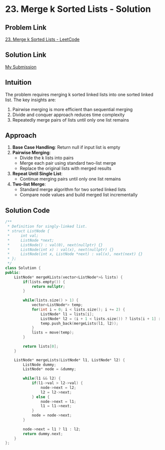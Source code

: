 # 23. Merge k Sorted Lists - Solution

## Problem Link
[23. Merge k Sorted Lists - LeetCode](https://leetcode.com/problems/merge-k-sorted-lists/)

## Solution Link
[My Submission](https://leetcode.com/problems/merge-k-sorted-lists/submissions/1642345619)

## Intuition
The problem requires merging k sorted linked lists into one sorted linked list. The key insights are:
1. Pairwise merging is more efficient than sequential merging
2. Divide and conquer approach reduces time complexity
3. Repeatedly merge pairs of lists until only one list remains

## Approach
1. **Base Case Handling**: Return null if input list is empty
2. **Pairwise Merging**:
   - Divide the k lists into pairs
   - Merge each pair using standard two-list merge
   - Replace the original lists with merged results
3. **Repeat Until Single List**:
   - Continue merging pairs until only one list remains
4. **Two-list Merge**:
   - Standard merge algorithm for two sorted linked lists
   - Compare node values and build merged list incrementally

## Solution Code
```cpp
/**
 * Definition for singly-linked list.
 * struct ListNode {
 *     int val;
 *     ListNode *next;
 *     ListNode() : val(0), next(nullptr) {}
 *     ListNode(int x) : val(x), next(nullptr) {}
 *     ListNode(int x, ListNode *next) : val(x), next(next) {}
 * };
 */
class Solution {
public:
    ListNode* mergeKLists(vector<ListNode*>& lists) {
        if(lists.empty()) {
            return nullptr;
        }
        
        while(lists.size() > 1) {
            vector<ListNode*> temp;
            for(int i = 0; i < lists.size(); i += 2) {
                ListNode* l1 = lists[i];
                ListNode* l2 = (i + 1 < lists.size()) ? lists[i + 1] : nullptr;
                temp.push_back(mergeLists(l1, l2));
            }
            lists = move(temp);
        }
        
        return lists[0];
    }

    ListNode* mergeLists(ListNode* l1, ListNode* l2) {
        ListNode dummy;
        ListNode* node = &dummy;
        
        while(l1 && l2) {
            if(l1->val > l2->val) {
                node->next = l2;
                l2 = l2->next;
            } else {
                node->next = l1;
                l1 = l1->next;
            }
            node = node->next;
        }
        
        node->next = l1 ? l1 : l2;
        return dummy.next;
    }
};
